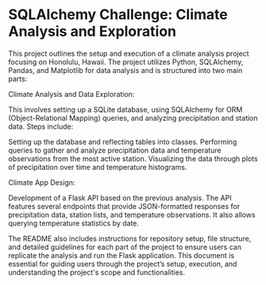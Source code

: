 # SQLAlchemy Challenge: Climate Analysis and Exploration #

This project outlines the setup and execution of a climate analysis project focusing on Honolulu, Hawaii. The project utilizes Python, SQLAlchemy, Pandas, and Matplotlib for data analysis and is structured into two main parts:

Climate Analysis and Data Exploration: 

This involves setting up a SQLite database, using SQLAlchemy for ORM (Object-Relational Mapping) queries, and analyzing precipitation and station data. Steps include:

Setting up the database and reflecting tables into classes.
Performing queries to gather and analyze precipitation data and temperature observations from the most active station.
Visualizing the data through plots of precipitation over time and temperature histograms.

Climate App Design: 

Development of a Flask API based on the previous analysis. The API features several endpoints that provide JSON-formatted responses for precipitation data, station lists, and temperature observations. It also allows querying temperature statistics by date.

The README also includes instructions for repository setup, file structure, and detailed guidelines for each part of the project to ensure users can replicate the analysis and run the Flask application. This document is essential for guiding users through the project’s setup, execution, and understanding the project's scope and functionalities.
